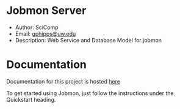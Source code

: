 # Jobmon Server

- Author: SciComp
- Email: gphipps@uw.edu
- Description: Web Service and Database Model for jobmon

# Documentation

Documentation for this project is hosted [here](http://scicomp-docs.ihme.washington.edu/jobmon/current/index.html)

To get started using Jobmon, just follow the instructions under the Quickstart heading.
